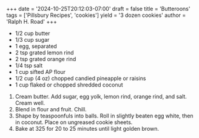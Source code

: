 +++
date = '2024-10-25T20:12:03-07:00'
draft = false
title = 'Butteroons'
tags = ['Pillsbury Recipes', 'cookies']
yield = '3 dozen cookies'
author = 'Ralph H. Road'
+++

* 1/2 cup butter
* 1/3 cup sugar
* 1 egg, separated
* 2 tsp grated lemon rind
* 2 tsp grated orange rind
* 1/4 tsp salt
* 1 cup sifted AP flour
* 1/2 cup (4 oz) chopped candied pineapple or raisins
* 1 cup flaked or chopped shredded coconut

1. Cream butter. Add sugar, egg yolk, lemon rind, orange rind, and salt. Cream well.
2. Blend in flour and fruit. Chill.
3. Shape by teaspoonfuls into balls. Roll in slightly beaten egg white, then in coconut. Place on ungreased cookie sheets.
4. Bake at 325 for 20 to 25 minutes until light golden brown.
